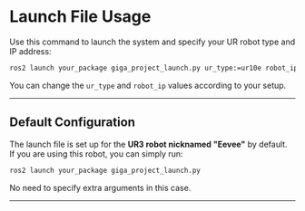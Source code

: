 # Launch File Usage

Use this command to launch the system and specify your UR robot type and IP address:

```bash
ros2 launch your_package giga_project_launch.py ur_type:=ur10e robot_ip:=143.25.150.2
```


You can change the `ur_type` and `robot_ip` values according to your setup.

---

## Default Configuration

The launch file is set up for the **UR3 robot nicknamed "Eevee"** by default.  
If you are using this robot, you can simply run:

```bash
ros2 launch your_package giga_project_launch.py
```

No need to specify extra arguments in this case.

---

